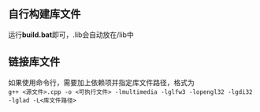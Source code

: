 ## 自行构建库文件
运行**build.bat**即可，.lib会自动放在/lib中
## 链接库文件
如果使用命令行，需要加上依赖项并指定库文件路径，格式为<br>
``
g++ <源文件>.cpp -o <可执行文件> -lmultimedia -lglfw3 -lopengl32 -lgdi32 -lglad -L<库文件路径>
``

